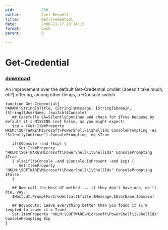 ```yaml
---
pid:            680
author:         Joel Bennett
title:          Get-Credential
date:           2008-11-17 15:14:15
format:         posh
parent:         0

---
```


# Get-Credential

### [download](//scripts/680.ps1)

An improvement over the default Get-Credential cmdlet (doesn't take much, eh?) offering, among other things, a -Console switch.

```posh
function Get-Credential{ 
PARAM([String]$Title, [String]$Message, [String]$Domain, [String]$UserName, [switch]$Console)
   ## Carefully EA=SilentlyContinue and check for $True because by default it's MISSING (not False, as you might expect)
   $cp = (Get-ItemProperty HKLM:\SOFTWARE\Microsoft\PowerShell\1\ShellIds ConsolePrompting -ea "SilentlyContinue").ConsolePrompting -eq $True

   if($Console -and !$cp) {
      Set-ItemProperty "HKLM:\SOFTWARE\Microsoft\PowerShell\1\ShellIds" ConsolePrompting $True
   } elseif(!$Console -and $Console.IsPresent -and $cp) {
      Set-ItemProperty "HKLM:\SOFTWARE\Microsoft\PowerShell\1\ShellIds" ConsolePrompting $False
   }

   ## Now call the Host.UI method ... if they don't have one, we'll die, yay.
   $Host.UI.PromptForCredential($Title,$Message,$UserName,$Domain)

   ## BoyScouts: Leave everything better than you found it (I'm tempted to leave it = True)
   Set-ItemProperty "HKLM:\SOFTWARE\Microsoft\PowerShell\1\ShellIds" ConsolePrompting $cp
}
```
